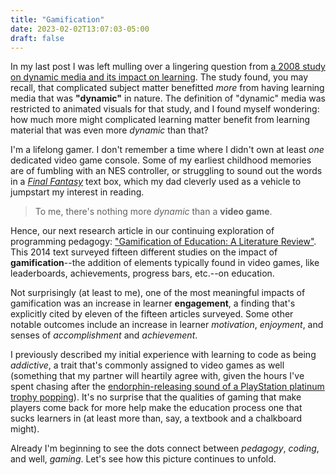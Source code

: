 ```yaml
---
title: "Gamification"
date: 2023-02-02T13:07:03-05:00
draft: false
---
```


In my last post I was left mulling over a lingering question from [a 2008 study on dynamic media and its impact on learning](https://www.jstor.org/stable/pdf/jeductechsoci.11.1.279.pdf). The study found, you may recall, that complicated subject matter benefitted *more* from having learning media that was **"dynamic"** in nature. The definition of "dynamic" media was restricted to animated visuals for that study, and I found myself wondering: how much more might complicated learning matter benefit from learning material that was even more *dynamic* than that?

I'm a lifelong gamer. I don't remember a time where I didn't own at least *one* dedicated video game console. Some of my earliest childhood memories are of fumbling with an NES controller, or struggling to sound out the words in a [*Final Fantasy*](https://en.wikipedia.org/wiki/Final_Fantasy_(video_game)) text box, which my dad cleverly used as a vehicle to jumpstart my interest in reading.

> To me, there's nothing more *dynamic* than a **video game**.

Hence, our next research article in our continuing exploration of programming pedagogy: ["Gamification of Education: A Literature Review"](https://link.springer.com/chapter/10.1007/978-3-319-07293-7_39). This 2014 text surveyed fifteen different studies on the impact of **gamification**--the addition of elements typically found in video games, like leaderboards, achievements, progress bars, etc.--on education.

Not surprisingly (at least to me), one of the most meaningful impacts of gamification was an increase in learner **engagement**, a finding that's explicitly cited by eleven of the fifteen articles surveyed. Some other notable outcomes include an increase in learner *motivation*, *enjoyment*, and senses of *accomplishment* and *achievement*.

I previously described my initial experience with learning to code as being *addictive*, a trait that's commonly assigned to video games as well (something that my partner will heartily agree with, given the hours I've spent chasing after the [endorphin-releasing sound of a PlayStation platinum trophy popping](https://www.youtube.com/watch?v=ILhMsCd6hUY)). It's no surprise that the qualities of gaming that make players come back for more help make the education process one that sucks learners in (at least more than, say, a textbook and a chalkboard might).

Already I'm beginning to see the dots connect between *pedagogy*, *coding*, and well, *gaming*. Let's see how this picture continues to unfold.